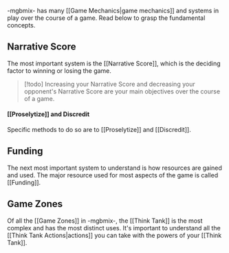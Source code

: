 
-mgbmix- has many [[Game Mechanics|game mechanics]] and systems in play over the course of a game. Read below to grasp the fundamental concepts.

## Narrative Score

The most important system is the [[Narrative Score]], which is the deciding factor to winning or losing the game. 

> [!todo] Increasing your Narrative Score and decreasing your opponent's Narrative Score are your main objectives over the course of a game. 
#### [[Proselytize]] and Discredit

Specific methods to do so are to [[Proselytize]] and [[Discredit]].

## Funding

The next most important system to understand is how resources are gained and used. The major resource used for most aspects of the game is called [[Funding]].

## Game Zones

Of all the [[Game Zones]] in -mgbmix-, the [[Think Tank]] is the most complex and has the most distinct uses. It's important to understand all the [[Think Tank Actions|actions]] you can take with the powers of your [[Think Tank]].


